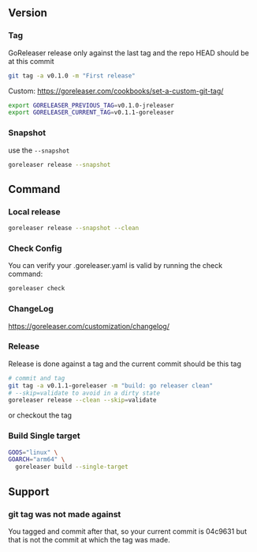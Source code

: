 

## Version 

### Tag

GoReleaser release only against the last tag and the repo HEAD should be at this commit
```bash
git tag -a v0.1.0 -m "First release"
```

Custom: https://goreleaser.com/cookbooks/set-a-custom-git-tag/
```bash
export GORELEASER_PREVIOUS_TAG=v0.1.0-jreleaser
export GORELEASER_CURRENT_TAG=v0.1.1-goreleaser
```
 
### Snapshot

use the `--snapshot`
```bash
goreleaser release --snapshot
```

## Command
### Local release

```bash
goreleaser release --snapshot --clean
```

### Check Config
You can verify your .goreleaser.yaml is valid by running the check command:
```bash
goreleaser check
```

### ChangeLog

https://goreleaser.com/customization/changelog/

### Release

Release is done against a tag and the current commit should be this tag

```bash
# commit and tag
git tag -a v0.1.1-goreleaser -m "build: go releaser clean"
# --skip=validate to avoid in a dirty state
goreleaser release --clean --skip=validate
```
or checkout the tag

### Build Single target

```bash
GOOS="linux" \
GOARCH="arm64" \
  goreleaser build --single-target
```

## Support

### git tag was not made against

You tagged and commit after that, so your current commit is 04c9631
but that is not the commit at which the tag was made.